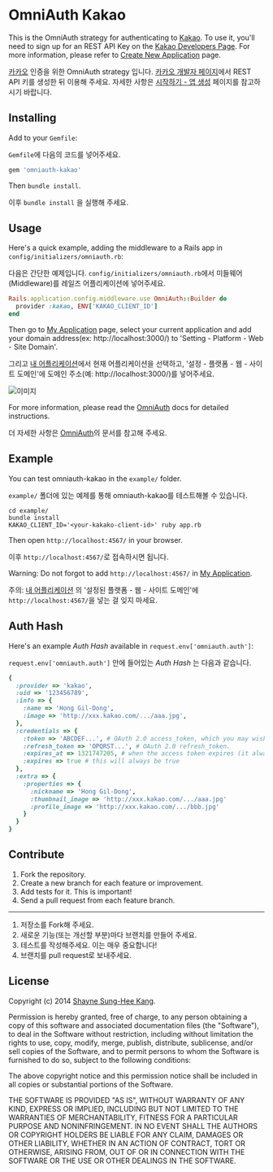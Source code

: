 # OmniAuth Kakao

This is the OmniAuth strategy for authenticating to [Kakao](http://www.kakao.com/). To
use it, you'll need to sign up for an REST API Key on the [Kakao Developers Page](http://developers.kakao.com). For more information, please refer to [Create New Application](https://developers.kakao.com/docs/restapi#시작하기-앱-생성) page.

[카카오](http://www.kakao.com/) 인증을 위한 OmniAuth strategy 입니다. [카카오 개발자 페이지](http://developers.kakao.com)에서 REST API 키를 생성한 뒤 이용해 주세요. 자세한 사항은 [시작하기 - 앱 생성](https://developers.kakao.com/docs/restapi#시작하기-앱-생성) 페이지를 참고하시기 바랍니다.

## Installing

Add to your `Gemfile`:

`Gemfile`에 다음의 코드를 넣어주세요.

```ruby
gem 'omniauth-kakao'
```

Then `bundle install`.

이후 `bundle install` 을 실행해 주세요.

## Usage

Here's a quick example, adding the middleware to a Rails app in `config/initializers/omniauth.rb`:

다음은 간단한 예제입니다. `config/initializers/omniauth.rb`에서 미들웨어(Middleware)를 레일즈 어플리케이션에 넣어주세요.


```ruby
Rails.application.config.middleware.use OmniAuth::Builder do
  provider :kakao, ENV['KAKAO_CLIENT_ID']
end
```

Then go to [My Application](https://developers.kakao.com/apps) page, select your current application and add your domain address(ex: http://localhost:3000/) to  'Setting - Platform - Web - Site Domain'.

그리고 [내 어플리케이션](https://developers.kakao.com/apps)에서 현재 어플리케이션을 선택하고, '설정 - 플랫폼 - 웹 - 사이트 도메인'에  도메인 주소(예: http://localhost:3000/)를 넣어주세요.

![이미지](https://developers.kakao.com/assets/images/dashboard/dev_011.png)

For more information, please read the [OmniAuth](https://github.com/intridea/omniauth) docs for detailed instructions.

더 자세한 사항은 [OmniAuth](https://github.com/intridea/omniauth)의 문서를 참고해 주세요.

## Example

You can test omniauth-kakao in the `example/` folder.

`example/` 폴더에 있는 예제를 통해 omniauth-kakao를 테스트해볼 수 있습니다.

```
cd example/
bundle install
KAKAO_CLIENT_ID='<your-kakako-client-id>' ruby app.rb
```

Then open `http://localhost:4567/` in your browser.

이후 `http://localhost:4567/`로 접속하시면 됩니다.

Warning: Do not forgot to add `http://localhost:4567/` in [My Application](https://developers.kakao.com/apps).

주의: [내 어플리케이션](https://developers.kakao.com/apps) 의 '설정된 플랫폼 - 웹 - 사이트 도메인'에 `http://localhost:4567/`을 넣는 걸 잊지 마세요.

## Auth Hash

Here's an example *Auth Hash* available in `request.env['omniauth.auth']`:

`request.env['omniauth.auth']` 안에 들어있는 *Auth Hash* 는 다음과 같습니다.

```ruby
{
  :provider => 'kakao',
  :uid => '123456789',
  :info => {
    :name => 'Hong Gil-Dong',
    :image => 'http://xxx.kakao.com/.../aaa.jpg',
  },
  :credentials => {
    :token => 'ABCDEF...', # OAuth 2.0 access_token, which you may wish to store.
    :refresh_token => 'OPQRST...', # OAuth 2.0 refresh_token.
    :expires_at => 1321747205, # when the access token expires (it always will)
    :expires => true # this will always be true
  },
  :extra => {
    :properties => {
      :nickname => 'Hong Gil-Dong',
      :thumbnail_image => 'http://xxx.kakao.com/.../aaa.jpg'
      :profile_image => 'http://xxx.kakao.com/.../bbb.jpg'
    }
  }
}
```

## Contribute

1. Fork the repository.
1. Create a new branch for each feature or improvement.
1. Add tests for it. This is important!
1. Send a pull request from each feature branch.

***

1. 저장소를 Fork해 주세요.
1. 새로운 기능(또는 개선할 부분)마다 브랜치를 만들어 주세요.
1. 테스트를 작성해주세요. 이는 매우 중요합니다!
1. 브랜치를 pull request로 보내주세요.


## License

Copyright (c) 2014 [Shayne Sung-Hee Kang](http://medium.com/@shaynekang).

Permission is hereby granted, free of charge, to any person obtaining a copy of this software and associated documentation files (the "Software"), to deal in the Software without restriction, including without limitation the rights to use, copy, modify, merge, publish, distribute, sublicense, and/or sell copies of the Software, and to permit persons to whom the Software is furnished to do so, subject to the following conditions:

The above copyright notice and this permission notice shall be included in all copies or substantial portions of the Software.

THE SOFTWARE IS PROVIDED "AS IS", WITHOUT WARRANTY OF ANY KIND, EXPRESS OR IMPLIED, INCLUDING BUT NOT LIMITED TO THE WARRANTIES OF MERCHANTABILITY, FITNESS FOR A PARTICULAR PURPOSE AND NONINFRINGEMENT. IN NO EVENT SHALL THE AUTHORS OR COPYRIGHT HOLDERS BE LIABLE FOR ANY CLAIM, DAMAGES OR OTHER LIABILITY, WHETHER IN AN ACTION OF CONTRACT, TORT OR OTHERWISE, ARISING FROM, OUT OF OR IN CONNECTION WITH THE SOFTWARE OR THE USE OR OTHER DEALINGS IN THE SOFTWARE.
